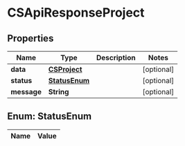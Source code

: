 
# CSApiResponseProject

## Properties
Name | Type | Description | Notes
------------ | ------------- | ------------- | -------------
**data** | [**CSProject**](CSProject.md) |  |  [optional]
**status** | [**StatusEnum**](#StatusEnum) |  |  [optional]
**message** | **String** |  |  [optional]


<a name="StatusEnum"></a>
## Enum: StatusEnum
Name | Value
---- | -----



